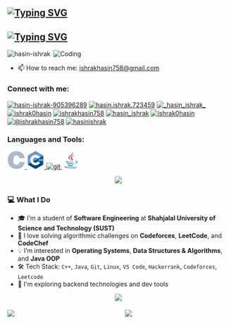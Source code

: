 
## [![Typing SVG](https://readme-typing-svg.demolab.com?font=Fira+Code&weight=600&size=24&pause=1000&color=51C1F7&width=435&lines=I'm+Hasin+Ishrak)](https://git.io/typing-svg)
## [![Typing SVG](https://readme-typing-svg.demolab.com?font=Fira+Code&weight=600&size=22&pause=1000&color=51C1F7&width=480&lines=I'm+a+Competitive+Programmer;Software+Engineering+Student;Also+a+Software+Developer)](https://git.io/typing-svg)

<img align="right" alt="Coding" width="400" src="assets/1747066072126.gif">


<p align="left"> <img src="https://komarev.com/ghpvc/?username=hasin-ishrak&label=Profile%20views&color=0e75b6&style=flat" alt="hasin-ishrak" /> </p>

- 📫 How to reach me: <a href="mailto:ishrakhasin758@gmail.com">ishrakhasin758@gmail.com</a>

<h3 align="left">Connect with me:</h3>
<p align="left">
<a href="https://linkedin.com/in/hasin-ishrak-905396289" target="blank"><img align="center" src="https://raw.githubusercontent.com/rahuldkjain/github-profile-readme-generator/master/src/images/icons/Social/linked-in-alt.svg" alt="hasin-ishrak-905396289" height="30" width="40" /></a>
<a href="https://fb.com/hasin.ishrak.723459" target="blank"><img align="center" src="https://raw.githubusercontent.com/rahuldkjain/github-profile-readme-generator/master/src/images/icons/Social/facebook.svg" alt="hasin.ishrak.723459" height="30" width="40" /></a>
<a href="https://instagram.com/_hasin_ishrak_" target="blank"><img align="center" src="https://raw.githubusercontent.com/rahuldkjain/github-profile-readme-generator/master/src/images/icons/Social/instagram.svg" alt="_hasin_ishrak_" height="30" width="40" /></a>
<a href="https://www.codechef.com/users/ishrak0hasin" target="blank"><img align="center" src="https://cdn.jsdelivr.net/npm/simple-icons@3.1.0/icons/codechef.svg" alt="ishrak0hasin" height="30" width="40" /></a>
<a href="https://www.hackerrank.com/ishrakhasin758" target="blank"><img align="center" src="https://raw.githubusercontent.com/rahuldkjain/github-profile-readme-generator/master/src/images/icons/Social/hackerrank.svg" alt="ishrakhasin758" height="30" width="40" /></a>
<a href="https://codeforces.com/profile/hasin_ishrak" target="blank"><img align="center" src="https://raw.githubusercontent.com/rahuldkjain/github-profile-readme-generator/master/src/images/icons/Social/codeforces.svg" alt="hasin_ishrak" height="30" width="40" /></a>
<a href="https://www.leetcode.com/ishrak0hasin" target="blank"><img align="center" src="https://raw.githubusercontent.com/rahuldkjain/github-profile-readme-generator/master/src/images/icons/Social/leet-code.svg" alt="ishrak0hasin" height="30" width="40" /></a>
<a href="https://www.hackerearth.com/@ishrakhasin758" target="blank"><img align="center" src="https://raw.githubusercontent.com/rahuldkjain/github-profile-readme-generator/master/src/images/icons/Social/hackerearth.svg" alt="@ishrakhasin758" height="30" width="40" /></a>
<a href="https://discord.gg/hasinishrak" target="blank"><img align="center" src="https://raw.githubusercontent.com/rahuldkjain/github-profile-readme-generator/master/src/images/icons/Social/discord.svg" alt="hasinishrak" height="30" width="40" /></a>
</p>


<h3 align="left">Languages and Tools:</h3>
<p align="left"> <a href="https://www.cprogramming.com/" target="_blank" rel="noreferrer"> <img src="https://raw.githubusercontent.com/devicons/devicon/master/icons/c/c-original.svg" alt="c" width="40" height="40"/> </a> <a href="https://www.w3schools.com/cpp/" target="_blank" rel="noreferrer"> <img src="https://raw.githubusercontent.com/devicons/devicon/master/icons/cplusplus/cplusplus-original.svg" alt="cplusplus" width="40" height="40"/> </a> <a href="https://git-scm.com/" target="_blank" rel="noreferrer"> <img src="https://www.vectorlogo.zone/logos/git-scm/git-scm-icon.svg" alt="git" width="40" height="40"/> </a> <a href="https://www.java.com" target="_blank" rel="noreferrer"> <img src="https://raw.githubusercontent.com/devicons/devicon/master/icons/java/java-original.svg" alt="java" width="40" height="40"/> </a> </p>

<div align="center">
  <img src="https://user-images.githubusercontent.com/73097560/115834477-dbab4500-a447-11eb-908a-139a6edaec5c.gif" width="90%" />
</div>

### 💻 What I Do

- 🎓 I’m a student of **Software Engineering** at **Shahjalal University of Science and Technology (SUST)**
- 🧠 I love solving algorithmic challenges on **Codeforces**, **LeetCode**, and **CodeChef**
- 💡 I’m interested in **Operating Systems**, **Data Structures & Algorithms**, and **Java OOP**
- 🛠️ Tech Stack: `C++`, `Java`, `Git`, `Linux`, `VS Code`, `Hackerrank`, `Codeforces`, `Leetcode`
- 🔭 I'm exploring backend technologies and dev tools
<div align="center">
  <img src="https://user-images.githubusercontent.com/73097560/115834477-dbab4500-a447-11eb-908a-139a6edaec5c.gif" width="90%" />
</div>
<br>
<img align="left" width="47%" src="https://github-readme-stats.vercel.app/api/top-langs?username=hasin-ishrak&show_icons=true&locale=en&layout=compact&theme=github_dark" />
<img align="right" width="47%" src="https://github-readme-stats.vercel.app/api?username=hasin-ishrak&show_icons=true&locale=en&theme=github_dark" />
<br>
